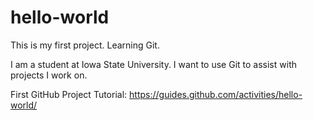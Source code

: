 # hello-world
This is my first project. Learning Git.

I am a student at Iowa State University. I want to use Git to assist with projects I work on. 

First GitHub Project Tutorial: https://guides.github.com/activities/hello-world/
